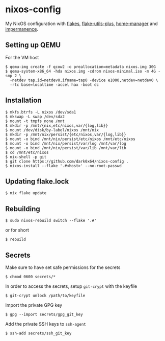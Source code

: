 # nixos-config
My NixOS configuration with [flakes](https://nixos.wiki/wiki/Flakes),
[flake-utils-plus](https://github.com/gytis-ivaskevicius/flake-utils-plus),
[home-manager](https://github.com/nix-community/home-manager) and
[impermanence](https://github.com/nix-community/impermanence).

## Setting up QEMU
For the VM host
```
$ qemu-img create -f qcow2 -o preallocation=metadata nixos.img 30G
$ qemu-system-x86_64 -hda nixos.img -cdrom nixos-minimal.iso -m 4G -smp 2 \
  -netdev tap,id=netdev0,ifname=tap0 -device e1000,netdev=netdev0 \
  -rtc base=localtime -accel hax -boot dc
```

## Installation
```
$ mkfs.btrfs -L nixos /dev/sda1
$ mkswap -L swap /dev/sda2
$ mount -t tmpfs none /mnt
$ mkdir -p /mnt/{nix,etc/nixos,var/{log,lib}}
$ mount /dev/disk/by-label/nixos /mnt/nix
$ mkdir -p /mnt/nix/persist/{etc/nixos,var/{log,lib}}
$ mount -o bind /mnt/nix/persist/etc/nixos /mnt/etc/nixos
$ mount -o bind /mnt/nix/persist/var/log /mnt/var/log
$ mount -o bind /mnt/nix/persist/var/lib /mnt/var/lib
$ cd /mnt/etc/nixos
$ nix-shell -p git
$ git clone https://github.com/dark0x64/nixos-config .
$ nixos-install --flake '.#<host>' --no-root-passwd
```

## Updating flake.lock
```
$ nix flake update
```

## Rebuilding
```
$ sudo nixos-rebuild switch --flake '.#'
```
or for short
```
$ rebuild
```

## Secrets
Make sure to have set safe permissions for the secrets
```
$ chmod 0600 secrets/*
```

In order to access the secrets, setup `git-crypt` with the keyfile
```
$ git-crypt unlock /path/to/keyfile
```

Import the private GPG key
```
$ gpg --import secrets/gpg_git_key
```

Add the private SSH keys to `ssh-agent`
```
$ ssh-add secrets/ssh_git_key
```
